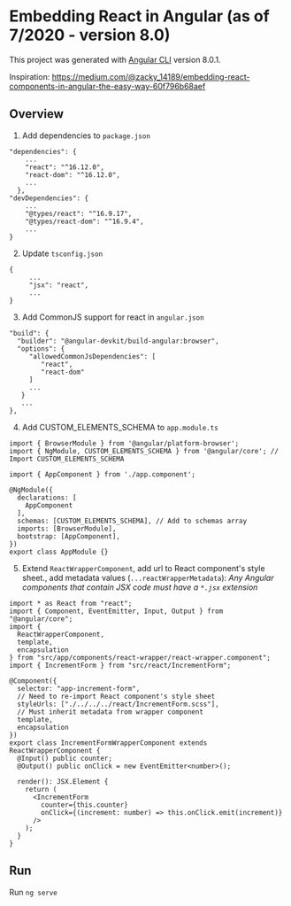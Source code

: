 # Embedding React in Angular (as of 7/2020 - version 8.0)

This project was generated with [Angular CLI](https://github.com/angular/angular-cli) version 8.0.1.

Inspiration: https://medium.com/@zacky_14189/embedding-react-components-in-angular-the-easy-way-60f796b68aef

## Overview

1. Add dependencies to `package.json`

```
"dependencies": {
    ...
    "react": "^16.12.0",
    "react-dom": "^16.12.0",
    ...
  },
"devDependencies": {
    ...
    "@types/react": "^16.9.17",
    "@types/react-dom": "^16.9.4",
    ...
}
```

2. Update `tsconfig.json`

```
{
     ...
     "jsx": "react",
     ...
}
```

3. Add CommonJS support for react in `angular.json`

```
"build": {
  "builder": "@angular-devkit/build-angular:browser",
  "options": {
     "allowedCommonJsDependencies": [
        "react",
        "react-dom"
     ]
     ...
   }
   ...
},
```

4. Add CUSTOM_ELEMENTS_SCHEMA to `app.module.ts`

```
import { BrowserModule } from '@angular/platform-browser';
import { NgModule, CUSTOM_ELEMENTS_SCHEMA } from '@angular/core'; // Import CUSTOM_ELEMENTS_SCHEMA

import { AppComponent } from './app.component';

@NgModule({
  declarations: [
    AppComponent
  ],
  schemas: [CUSTOM_ELEMENTS_SCHEMA], // Add to schemas array
  imports: [BrowserModule],
  bootstrap: [AppComponent],
})
export class AppModule {}
```

5. Extend `ReactWrapperComponent`, add url to React component's style sheet., add metadata values (`...reactWrapperMetadata`):
*Any Angular components that contain JSX code must have a `*.jsx` extension*
```
import * as React from "react";
import { Component, EventEmitter, Input, Output } from "@angular/core";
import {
  ReactWrapperComponent,
  template,
  encapsulation
} from "src/app/components/react-wrapper/react-wrapper.component";
import { IncrementForm } from "src/react/IncrementForm";

@Component({
  selector: "app-increment-form",
  // Need to re-import React component's style sheet
  styleUrls: ["./../../../react/IncrementForm.scss"],
  // Must inherit metadata from wrapper component
  template,
  encapsulation
})
export class IncrementFormWrapperComponent extends ReactWrapperComponent {
  @Input() public counter;
  @Output() public onClick = new EventEmitter<number>();

  render(): JSX.Element {
    return (
      <IncrementForm
        counter={this.counter}
        onClick={(increment: number) => this.onClick.emit(increment)}
      />
    );
  }
}
```

## Run

Run `ng serve`
